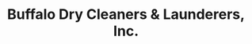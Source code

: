 ---
title: "Buffalo Dry Cleaners & Launderers, Inc."
url: /buffalo/buffalo-dry-cleaners-und-launderers-inc/
shop: Wäscherei
---